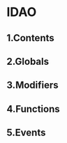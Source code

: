 # IDAO





## 1.Contents
<!-- START doctoc -->
<!-- END doctoc -->

## 2.Globals

## 3.Modifiers

## 4.Functions

## 5.Events
